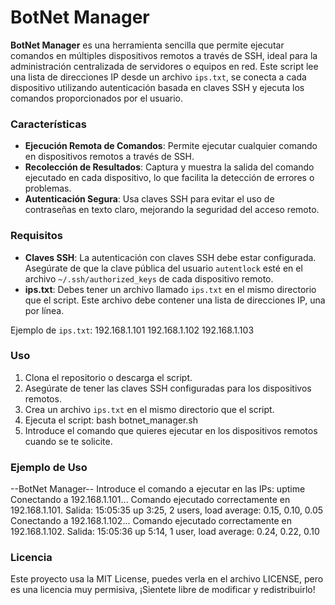 # BotNet Manager

**BotNet Manager** es una herramienta sencilla que permite ejecutar comandos en múltiples dispositivos remotos a través de SSH, ideal para la administración centralizada de servidores o equipos en red. Este script lee una lista de direcciones IP desde un archivo `ips.txt`, se conecta a cada dispositivo utilizando autenticación basada en claves SSH y ejecuta los comandos proporcionados por el usuario.

### Características

- **Ejecución Remota de Comandos**: Permite ejecutar cualquier comando en dispositivos remotos a través de SSH.
- **Recolección de Resultados**: Captura y muestra la salida del comando ejecutado en cada dispositivo, lo que facilita la detección de errores o problemas.
- **Autenticación Segura**: Usa claves SSH para evitar el uso de contraseñas en texto claro, mejorando la seguridad del acceso remoto.

### Requisitos

- **Claves SSH**: La autenticación con claves SSH debe estar configurada. Asegúrate de que la clave pública del usuario `autentlock` esté en el archivo `~/.ssh/authorized_keys` de cada dispositivo remoto.
- **ips.txt**: Debes tener un archivo llamado `ips.txt` en el mismo directorio que el script. Este archivo debe contener una lista de direcciones IP, una por línea.

Ejemplo de `ips.txt`:
192.168.1.101
192.168.1.102
192.168.1.103

### Uso

1. Clona el repositorio o descarga el script.
2. Asegúrate de tener las claves SSH configuradas para los dispositivos remotos.
3. Crea un archivo `ips.txt` en el mismo directorio que el script.
4. Ejecuta el script:
   bash botnet_manager.sh
5. Introduce el comando que quieres ejecutar en los dispositivos remotos cuando se te solicite.

### Ejemplo de Uso

--BotNet Manager--
Introduce el comando a ejecutar en las IPs: uptime
Conectando a 192.168.1.101...
Comando ejecutado correctamente en 192.168.1.101.
Salida: 15:05:35 up  3:25,  2 users,  load average: 0.15, 0.10, 0.05
Conectando a 192.168.1.102...
Comando ejecutado correctamente en 192.168.1.102.
Salida: 15:05:36 up  5:14,  1 user,  load average: 0.24, 0.22, 0.10

### Licencia

Este proyecto usa la MIT License, puedes verla en el archivo LICENSE, pero es una licencia muy permisiva, ¡Sientete libre de modificar y redistribuirlo!
